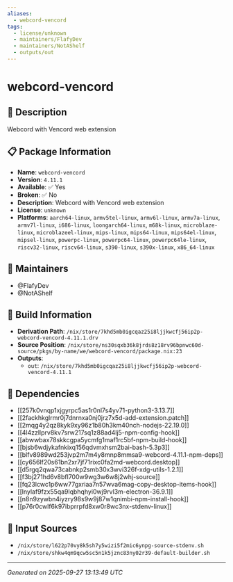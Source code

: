 ```yaml
---
aliases:
  - webcord-vencord
tags:
  - license/unknown
  - maintainers/FlafyDev
  - maintainers/NotAShelf
  - outputs/out
---
```


# webcord-vencord

## 📝 Description

Webcord with Vencord web extension

## 📋 Package Information

- **Name**: `webcord-vencord`
- **Version**: `4.11.1`
- **Available**: ✅ Yes
- **Broken**: ✅ No
- **Description**: Webcord with Vencord web extension
- **License**: `unknown`
- **Platforms**: `aarch64-linux`, `armv5tel-linux`, `armv6l-linux`, `armv7a-linux`, `armv7l-linux`, `i686-linux`, `loongarch64-linux`, `m68k-linux`, `microblaze-linux`, `microblazeel-linux`, `mips-linux`, `mips64-linux`, `mips64el-linux`, `mipsel-linux`, `powerpc-linux`, `powerpc64-linux`, `powerpc64le-linux`, `riscv32-linux`, `riscv64-linux`, `s390-linux`, `s390x-linux`, `x86_64-linux`
## 👥 Maintainers

- @FlafyDev
- @NotAShelf


## 🔧 Build Information

- **Derivation Path**: `/nix/store/7khd5mb0igcqaz25i8ljjkwcfj56ip2p-webcord-vencord-4.11.1.drv`
- **Source Position**: `/nix/store/ns30sqxb36k8jrds8z18rv96bpnwc60d-source/pkgs/by-name/we/webcord-vencord/package.nix:23`
- **Outputs**:
  - `out`:  `/nix/store/7khd5mb0igcqaz25i8ljjkwcfj56ip2p-webcord-vencord-4.11.1`

## 🔗 Dependencies

- [[257k0vnqp1xjgyrpc5as1r0nl7s4yv71-python3-3.13.7]]
- [[2fackhkglrmr0j7dnrnxa0nj0jrz7x5d-add-extension.patch]]
- [[2mqg4y2qz8kyk9xy96z1b80h3km40nch-nodejs-22.19.0]]
- [[4l4zzllprv8kv7srw217sq1z88ad4lj5-npm-config-hook]]
- [[abwwbax78skkcgpa5ycmfg1maf1rc5bf-npm-build-hook]]
- [[bjsb6wdjykafnkixq156qdvmxhsm2bai-bash-5.3p3]]
- [[blfv8989wd253jvp2m7m4y8mnp8mmsa9-webcord-4.11.1-npm-deps]]
- [[cy656lf20s61bn2xr7jf71rixc0fa2md-webcord.desktop]]
- [[d5rgq2qwa73cabnkp2smb30x3wvi326f-xdg-utils-1.2.1]]
- [[f3bj271hd6v8bfl700w9wg3w6w8j2whj-source]]
- [[fq23lcwc1p6ww77gxriaa7n57wva6mag-copy-desktop-items-hook]]
- [[lnylaf9fzx55qa9lqbhqhyi0wj9rvl3m-electron-36.9.1]]
- [[n8n9zywbn4iyzry98s9w9j87w1qnimbi-npm-install-hook]]
- [[p76r0cwlf6k97ibprrpfd8xw0r8wc3nx-stdenv-linux]]

## 📁 Input Sources

- `/nix/store/l622p70vy8k5sh7y5wizi5f2mic6ynpg-source-stdenv.sh`
- `/nix/store/shkw4qm9qcw5sc5n1k5jznc83ny02r39-default-builder.sh`

---
*Generated on 2025-09-27 13:13:49 UTC*

